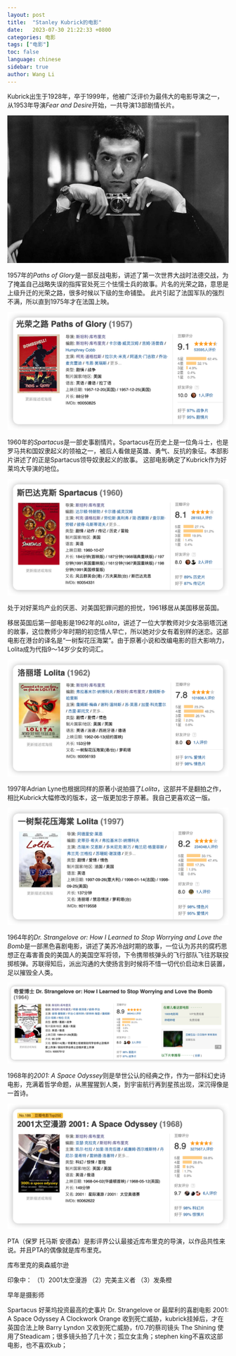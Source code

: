 ```yaml
---
layout: post
title:  "Stanley Kubrick的电影"
date:   2023-07-30 21:22:33 +0800
categories: 电影
tags: ["电影"]
toc: false
language: chinese
sidebar: true
author: Wang Li
---
```


Kubrick出生于1928年，卒于1999年，他被广泛评价为最伟大的电影导演之一，从1953年导演*Fear and Desire*开始，一共导演13部剧情长片。

![](/assets/image/20230730-kubrick/kubrick.webp)

1957年的*Paths of Glory*是一部反战电影，讲述了第一次世界大战时法德交战，为了掩盖自己战略失误的指挥官处死三个怯懦士兵的故事。片名的光荣之路，意思是上级升迁的光荣之路，很多时候以下级的生命铺垫。
此片引起了法国军队的强烈不满，所以直到1975年才在法国上映。

![](/assets/image/20230730-kubrick/1957-paths-of-glory.png)

1960年的*Spartacus*是一部史事剧情片。Spartacus在历史上是一位角斗士，也是罗马共和国奴隶起义的领袖之一，被后人看做是英雄、勇气、反抗的象征。本部影片讲述了的正是Spartacus领导奴隶起义的故事。
这部电影确定了Kubrick作为好莱坞大导演的地位。

![](/assets/image/20230730-kubrick/1960-Spartacus.png)

处于对好莱坞产业的厌恶、对美国犯罪问题的担忧，1961移居从美国移居英国。

移居英国后第一部电影是1962年的*Lolita*，讲述了一位大学教师对少女洛丽塔沉迷的故事，这位教师少年时期的初恋情人早亡，所以她对少女有着别样的迷恋。这部电影在港台的译名是“一树梨花压海棠”。由于原著小说和改编电影的巨大影响力，Lolita成为代指9～14岁少女的词汇。

![](/assets/image/20230730-kubrick/1962-lolita.png)

1997年Adrian Lyne也根据同样的原著小说拍摄了*Lolita*，这部并不是翻拍之作，相比Kubrick大幅修改的版本，这一版更加忠于原著。我自己更喜欢这一版。

![](/assets/image/20230730-kubrick/1997-lolita.png)

1964年的*Dr. Strangelove or: How I Learned to Stop Worrying and Love the Bomb*是一部黑色喜剧电影，讲述了美苏冷战时期的故事，一位认为苏共的腐朽思想正在毒害善良的美国人的美国空军将领，下令携带核弹头的飞行部队飞往苏联投掷核弹。苏联得知后，派出沟通的大使扬言到时候将不惜一切代价启动末日装置，
足以摧毁全人类。

![](/assets/image/20230730-kubrick/1964-dr-strangelove.png)

1968年的*2001: A Space Odyssey*则是举世公认的经典之作，作为一部科幻史诗电影，充满着哲学命题，从黑猩猩到人类，到宇宙航行再到星孩出现，深沉得像是一首诗。

![](/assets/image/20230730-kubrick/1968-2001-a-space-odyssey.png)






PTA（保罗 托马斯 安德森）是影评界公认最接近库布里克的导演，以作品共性来说。并且PTA的偶像就是库布里克。

库布里克的奥森威尔逊

印象中：
（1）2001太空漫游
（2）完美主义者
（3）发条橙

早年是摄影师

Spartacus 好莱坞投资最高的史事片
Dr. Strangelove or 最犀利的喜剧电影
2001: A Space Odyssey
A Clockwork Orange 收到死亡威胁，kubrick挂掉后，才在英国合法上映
Barry Lyndon 又收到死亡威胁，f/0.7的蔡司镜头
The Shining 使用了Steadicam；很多镜头拍了几十次；孤立女主角；stephen king不喜欢这部电影，也不喜欢kub；
